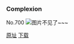 ### Complexion
No.700
![图片不见了~~~](https://imgs.xkcd.com/comics/complexion.png)

[原址](https://xkcd.com//700) [下载](https://imgs.xkcd.com/comics/complexion.png)

